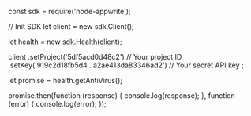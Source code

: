 const sdk = require('node-appwrite');

// Init SDK
let client = new sdk.Client();

let health = new sdk.Health(client);

client
    .setProject('5df5acd0d48c2') // Your project ID
    .setKey('919c2d18fb5d4...a2ae413da83346ad2') // Your secret API key
;

let promise = health.getAntiVirus();

promise.then(function (response) {
    console.log(response);
}, function (error) {
    console.log(error);
});
